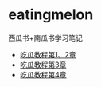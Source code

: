 # eatingmelon
西瓜书+南瓜书学习笔记

- [吃瓜教程第1、2章](https://github.com/Edwlr/eatingmelon/issues/1)
- [吃瓜教程第3章](https://github.com/Edwlr/eatingmelon/issues/2)
- [吃瓜教程第4章](https://github.com/Edwlr/eatingmelon/issues/3)
